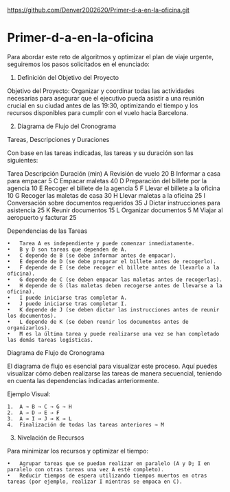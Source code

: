 https://github.com/Denver2002620/Primer-d-a-en-la-oficina.git
# Primer-d-a-en-la-oficina
Para abordar este reto de algoritmos y optimizar el plan de viaje urgente, seguiremos los pasos solicitados en el enunciado:

1. Definición del Objetivo del Proyecto

Objetivo del Proyecto: Organizar y coordinar todas las actividades necesarias para asegurar que el ejecutivo pueda asistir a una reunión crucial en su ciudad antes de las 19:30, optimizando el tiempo y los recursos disponibles para cumplir con el vuelo hacia Barcelona.

2. Diagrama de Flujo del Cronograma

Tareas, Descripciones y Duraciones

Con base en las tareas indicadas, las tareas y su duración son las siguientes:

Tarea	Descripción	Duración (min)
A	Revisión de vuelo	20
B	Informar a casa para empacar	5
C	Empacar maletas	40
D	Preparación del billete por la agencia	10
E	Recoger el billete de la agencia	5
F	Llevar el billete a la oficina	10
G	Recoger las maletas de casa	30
H	Llevar maletas a la oficina	25
I	Conversación sobre documentos requeridos	35
J	Dictar instrucciones para asistencia	25
K	Reunir documentos	15
L	Organizar documentos	5
M	Viajar al aeropuerto y facturar	25

Dependencias de las Tareas

	•	Tarea A es independiente y puede comenzar inmediatamente.
	•	B y D son tareas que dependen de A.
	•	C depende de B (se debe informar antes de empacar).
	•	E depende de D (se debe preparar el billete antes de recogerlo).
	•	F depende de E (se debe recoger el billete antes de llevarlo a la oficina).
	•	G depende de C (se deben empacar las maletas antes de recogerlas).
	•	H depende de G (las maletas deben recogerse antes de llevarse a la oficina).
	•	I puede iniciarse tras completar A.
	•	J puede iniciarse tras completar I.
	•	K depende de J (se deben dictar las instrucciones antes de reunir los documentos).
	•	L depende de K (se deben reunir los documentos antes de organizarlos).
	•	M es la última tarea y puede realizarse una vez se han completado las demás tareas logísticas.

Diagrama de Flujo de Cronograma

El diagrama de flujo es esencial para visualizar este proceso. Aquí puedes visualizar cómo deben realizarse las tareas de manera secuencial, teniendo en cuenta las dependencias indicadas anteriormente.

Ejemplo Visual:

	1.	A → B → C → G → H
	2.	A → D → E → F
	3.	A → I → J → K → L
	4.	Finalización de todas las tareas anteriores → M

3. Nivelación de Recursos

Para minimizar los recursos y optimizar el tiempo:

	•	Agrupar tareas que se puedan realizar en paralelo (A y D; I en paralelo con otras tareas una vez A esté completo).
	•	Reducir tiempos de espera utilizando tiempos muertos en otras tareas (por ejemplo, realizar I mientras se empaca en C).
